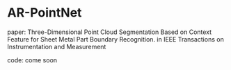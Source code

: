 # AR-PointNet
paper: Three-Dimensional Point Cloud Segmentation Based on Context Feature for Sheet Metal Part Boundary Recognition. in IEEE Transactions on Instrumentation and Measurement

code: come soon
